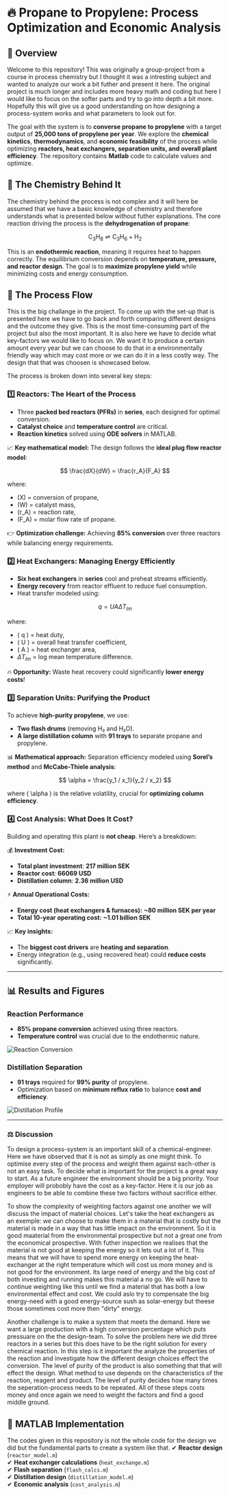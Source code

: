 # 🔥 Propane to Propylene: Process Optimization and Economic Analysis

## 📌 Overview

Welcome to this repository! This was originally a group-project from a course in process chemistry but I thought it was a intresting subject and wanted to analyze our work a bit futher and present it here. The original project is much longer and includes more heavy math and coding but here I would like to focus on the softer parts and try to go into depth a bit more. Hopefully this will give us a good understanding on how designing a process-system works and what parameters to look out for. 

The goal with the system is to **converse propane to propylene** with a target output of **25,000 tons of propylene per year**. We explore the **chemical kinetics**, **thermodynamics**, and **economic feasibility** of the process while optimizing **reactors, heat exchangers, separation units, and overall plant efficiency**. The repository contains **Matlab** code to calculate values and optimize. 


## 🧪 The Chemistry Behind It
The chemistry behind the process is not complex and it will here be assumed that we have a basic knowledge of chemistry and therefore understands what is presented below without futher explanations. 
The core reaction driving the process is the **dehydrogenation of propane**:

$$
\text{C}_3\text{H}_8 \rightleftharpoons \text{C}_3\text{H}_6 + \text{H}_2
$$

This is an **endothermic reaction**, meaning it requires heat to happen correctly. The equilibrium conversion depends on **temperature, pressure, and reactor design**. The goal is to **maximize propylene yield** while minimizing costs and energy consumption.

## 🚀 The Process Flow
This is the big challange in the project. To come up with the set-up that is presented here we have to go back and forth comparing different designs and the outcome they give. This is the most time-consuming part of the project but also the most important. It is also here we have to decide what key-factors we would like to focus on. We want it to produce a certain amount every year but we can choose to do that in a environmentally friendly way which may cost more or we can do it in a less costly way. The design that that was choosen is showcased below. 

The process is broken down into several key steps:

### **1️⃣ Reactors: The Heart of the Process**
- Three **packed bed reactors (PFRs)** in **series**, each designed for optimal conversion.
- **Catalyst choice** and **temperature control** are critical.
- **Reaction kinetics** solved using **ODE solvers** in MATLAB.

📈 **Key mathematical model:**
The design follows the **ideal plug flow reactor model**:

$$
\frac{dX}{dW} = \frac{r_A}{F_A}
$$

where:
- \(X\) = conversion of propane,
- \(W\) = catalyst mass,
- \(r_A\) = reaction rate,
- \(F_A\) = molar flow rate of propane.

👉 **Optimization challenge:** Achieving **85% conversion** over three reactors while balancing energy requirements.

### **2️⃣ Heat Exchangers: Managing Energy Efficiently**
- **Six heat exchangers** in **series** cool and preheat streams efficiently.
- **Energy recovery** from reactor effluent to reduce fuel consumption.
- Heat transfer modeled using:

$$
q = U A \Delta T_{lm}
$$

where:
- \( q \) = heat duty,
- \( U \) = overall heat transfer coefficient,
- \( A \) = heat exchanger area,
- $\Delta T_{lm}$ = log mean temperature difference.

🔥 **Opportunity:** Waste heat recovery could significantly **lower energy costs**!

### **3️⃣ Separation Units: Purifying the Product**
To achieve **high-purity propylene**, we use:
- **Two flash drums** (removing H₂ and H₂O).
- **A large distillation column** with **91 trays** to separate propane and propylene.

📊 **Mathematical approach:**
Separation efficiency modeled using **Sorel’s method** and **McCabe-Thiele analysis**:

$$
\alpha = \frac{y_1 / x_1}{y_2 / x_2}
$$

where \( \alpha \) is the relative volatility, crucial for **optimizing column efficiency**.

### **4️⃣ Cost Analysis: What Does It Cost?**
Building and operating this plant is **not cheap**. Here’s a breakdown:

💰 **Investment Cost:**
- **Total plant investment**: **217 million SEK**
- **Reactor cost**: **66069 USD**
- **Distillation column**: **2.36 million USD**

⚡ **Annual Operational Costs:**
- **Energy cost (heat exchangers & furnaces):** **~80 million SEK per year**
- **Total 10-year operating cost:** **~1.01 billion SEK**

📈 **Key insights:**
- The **biggest cost drivers** are **heating and separation**.
- Energy integration (e.g., using recovered heat) could **reduce costs** significantly.

---

## 📊 Results and Figures
### **Reaction Performance**
- **85% propane conversion** achieved using three reactors.
- **Temperature control** was crucial due to the endothermic nature.

![Reaction Conversion](path_to_reactor_conversion_plot.png)

### **Distillation Separation**
- **91 trays** required for **99% purity** of propylene.
- Optimization based on **minimum reflux ratio** to balance **cost and efficiency**.

![Distillation Profile](path_to_distillation_plot.png)

---

### ⚖️ **Discussion**
To design a process-system is an important skill of a chemical-engineer. Here we have observed that it is not as simply as one might think. To optimise every step of the process and weight them against each-other is not an easy task. To decide what is important for the project is a great way to start. As a future engineer the environment should be a big priority. Your employer will probobly have the cost as a key-factor. Here it is our job as engineers to be able to combine these two factors without sacrifice either. 

To show the complexity of weighting factors against one another we will discuss the impact of material choices. Let's take the heat exchangers as an exemple: we can choose to make them in a material that is costly but the material is made in a way that has little impact on the environment. So it is good maaterial from the environmental prospective but not a great one from the economical prospective. With futher inspection we realises that the material is not good at keeping the energy so it lets out a lot of it. This means that we will have to spend more energy on keeping the heat-exchanger at the right temperature which will cost us more money and is not good for the environment. Its large need of energy and the big cost of both investing and running makes this material a no go. We will have to continue weighting like this until we find a material that has both a low environmental effect and cost. We could aslo try to compensate the big energy-need with a good energy-source sush as solar-energy but theese those sometimes cost more then "dirty" energy. 

Another challenge is to make a system that meets the demand. Here we want a large production with a high conversion percentage which puts pressuare on the the design-team. To solve the problem here we did three reactors in a series but this does have to be the right solution for every chemical reaction. In this step is it important the analyze the properties of the reaction and investigate how the different design choices effect the conversion. The level of purity of the product is also something that that will effect the design. What method to use depends on the characteristics of the reaction, reagent and product. The level of purity decides how many times the seperation-process needs to be repeated. All of these steps costs money and once again we need to weight the factors and find a good middle ground. 



## 🔧 MATLAB Implementation
The codes given in this repository is not the whole code for the design we did but the fundamental parts to create a system like that. 
✔ **Reactor design** (`reactor_model.m`)  
✔ **Heat exchanger calculations** (`heat_exchange.m`)  
✔ **Flash separation** (`flash_calcs.m`)  
✔ **Distillation design** (`distillation_model.m`)  
✔ **Economic analysis** (`cost_analysis.m`)  


